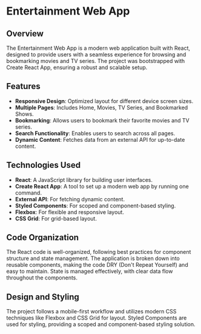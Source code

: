 # Entertainment Web App

## Overview

The Entertainment Web App is a modern web application built with React, designed to provide users with a seamless experience for browsing and bookmarking movies and TV series. The project was bootstrapped with Create React App, ensuring a robust and scalable setup.

## Features

- **Responsive Design**: Optimized layout for different device screen sizes.
- **Multiple Pages**: Includes Home, Movies, TV Series, and Bookmarked Shows.
- **Bookmarking**: Allows users to bookmark their favorite movies and TV series.
- **Search Functionality**: Enables users to search across all pages.
- **Dynamic Content**: Fetches data from an external API for up-to-date content.

## Technologies Used

- **React**: A JavaScript library for building user interfaces.
- **Create React App**: A tool to set up a modern web app by running one command.
- **External API**: For fetching dynamic content.
- **Styled Components**: For scoped and component-based styling.
- **Flexbox**: For flexible and responsive layout.
- **CSS Grid**: For grid-based layout.

## Code Organization

The React code is well-organized, following best practices for component structure and state management. The application is broken down into reusable components, making the code DRY (Don't Repeat Yourself) and easy to maintain. State is managed effectively, with clear data flow throughout the components.

## Design and Styling

The project follows a mobile-first workflow and utilizes modern CSS techniques like Flexbox and CSS Grid for layout. Styled Components are used for styling, providing a scoped and component-based styling solution.